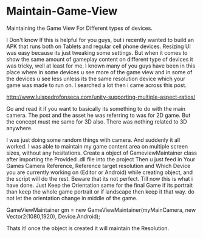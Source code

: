 # Maintain-Game-View
Maintaining the Game View For Different types of devices.

I Don't know If this is helpful for you guys, but i recently wanted to build an APK that runs both on Tablets and regular cell phone devices. Resizing UI was easy because its just tweaking some settings. But when it comes to show the same amount of gameplay content on different type of devices it was tricky, well at least for me. I known many of you guys have been in this place where in some devices u see more of the game view and in some of the devices u see less unless its the same resolution device which your game was made to run on. I searched a lot then i came across this post.

http://www.luispedrofonseca.com/unity-supporting-multiple-aspect-ratios/

Go and read it if you want to basically its something to do with the main camera. The post and the asset he was referring to was for 2D game. But the concept must me same for 3D also. There was nothing related to 3D anywhere.

I was just doing some random things with camera. And suddenly it all worked. I was able to maintain my game content area on multiple screen sizes, without any hesitations. Create a object of GameviewMaintainer class after importing the Provided .dll file into the project Then u just feed in Your Games Camera Reference, Reference target resolution and Which Device you are currently working on (Editor or Android) while creating object, and the script will do the rest. Beware that its not perfect. Till now this is what i have done. Just Keep the Orientation same for the final Game if its portrait than keep the whole game portrait or if landscape then keep it that way. do not let the orientation change in middle of the game.

  GameViewMaintainer gm = new GameViewMaintainer(myMainCamera, new Vector2(1080,1920), Device.Android);
  
Thats it! once the object is created it will maintain the Resolution.

